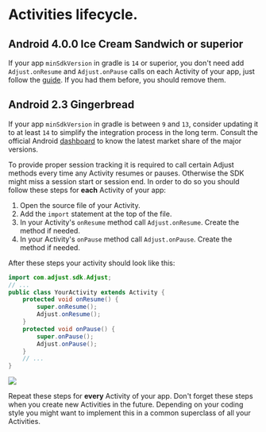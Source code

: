 # Activities lifecycle.

## Android 4.0.0 Ice Cream Sandwich or superior

If your app `minSdkVersion` in gradle is `14` or superior, you don't need add `Adjust.onResume` and `Adjust.onPause` calls on 
each Activity of your app, just follow the [guide][guide]. If you had them before, you should remove them.

## Android 2.3 Gingerbread

If your app `minSdkVersion` in gradle is between `9` and `13`, consider updating it to at least `14` to simplify the 
integration process in the long term. Consult the official Android [dashboard][android-dashboard] to know the latest market 
share of the major versions.

To provide proper session tracking it is required to call certain Adjust methods every time any Activity resumes or pauses. 
Otherwise the SDK might miss a session start or session end. In order to do so you should follow these steps for **each** 
Activity of your app:

1. Open the source file of your Activity.
2. Add the `import` statement at the top of the file.
3. In your Activity's `onResume` method call `Adjust.onResume`. Create the
  method if needed.
4. In your Activity's `onPause` method call `Adjust.onPause`. Create the method
  if needed.

After these steps your activity should look like this:

```java
import com.adjust.sdk.Adjust;
// ...
public class YourActivity extends Activity {
    protected void onResume() {
        super.onResume();
        Adjust.onResume();
    }
    protected void onPause() {
        super.onPause();
        Adjust.onPause();
    }
    // ...
}
```

![][activity]

Repeat these steps for **every** Activity of your app. Don't forget these steps when you create new Activities in the future. 
Depending on your coding style you might want to implement this in a common superclass of all your Activities.


[guide]:              /README.md
[android-dashboard]:  http://developer.android.com/about/dashboards/index.html

[activity]:   https://raw.github.com/adjust/sdks/master/Resources/android/v4/14_activity.png
[activity-n]: https://raw.github.com/adjust/sdks/master/Resources/android/v4/activity-resume-pause.png

